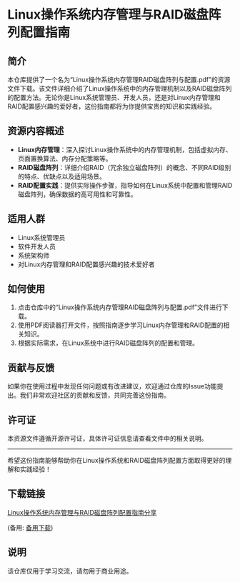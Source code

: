 # Linux操作系统内存管理与RAID磁盘阵列配置指南

## 简介
本仓库提供了一个名为“Linux操作系统内存管理RAID磁盘阵列与配置.pdf”的资源文件下载。该文件详细介绍了Linux操作系统中的内存管理机制以及RAID磁盘阵列的配置方法。无论你是Linux系统管理员、开发人员，还是对Linux内存管理和RAID配置感兴趣的爱好者，这份指南都将为你提供宝贵的知识和实践经验。

## 资源内容概述
- **Linux内存管理**：深入探讨Linux操作系统中的内存管理机制，包括虚拟内存、页面置换算法、内存分配策略等。
- **RAID磁盘阵列**：详细介绍RAID（冗余独立磁盘阵列）的概念、不同RAID级别的特点、优缺点以及适用场景。
- **RAID配置实践**：提供实际操作步骤，指导如何在Linux系统中配置和管理RAID磁盘阵列，确保数据的高可用性和可靠性。

## 适用人群
- Linux系统管理员
- 软件开发人员
- 系统架构师
- 对Linux内存管理和RAID配置感兴趣的技术爱好者

## 如何使用
1. 点击仓库中的“Linux操作系统内存管理RAID磁盘阵列与配置.pdf”文件进行下载。
2. 使用PDF阅读器打开文件，按照指南逐步学习Linux内存管理和RAID配置的相关知识。
3. 根据实际需求，在Linux系统中进行RAID磁盘阵列的配置和管理。

## 贡献与反馈
如果你在使用过程中发现任何问题或有改进建议，欢迎通过仓库的Issue功能提出。我们非常欢迎社区的贡献和反馈，共同完善这份指南。

## 许可证
本资源文件遵循开源许可证，具体许可证信息请查看文件中的相关说明。

---

希望这份指南能够帮助你在Linux操作系统和RAID磁盘阵列配置方面取得更好的理解和实践经验！

## 下载链接
[Linux操作系统内存管理与RAID磁盘阵列配置指南分享](https://pan.quark.cn/s/54504a44ef8d) 

(备用: [备用下载](https://pan.baidu.com/s/1KNrFI_qcf3CPTJ8KGaAVFg?pwd=1234))

## 说明

该仓库仅用于学习交流，请勿用于商业用途。
